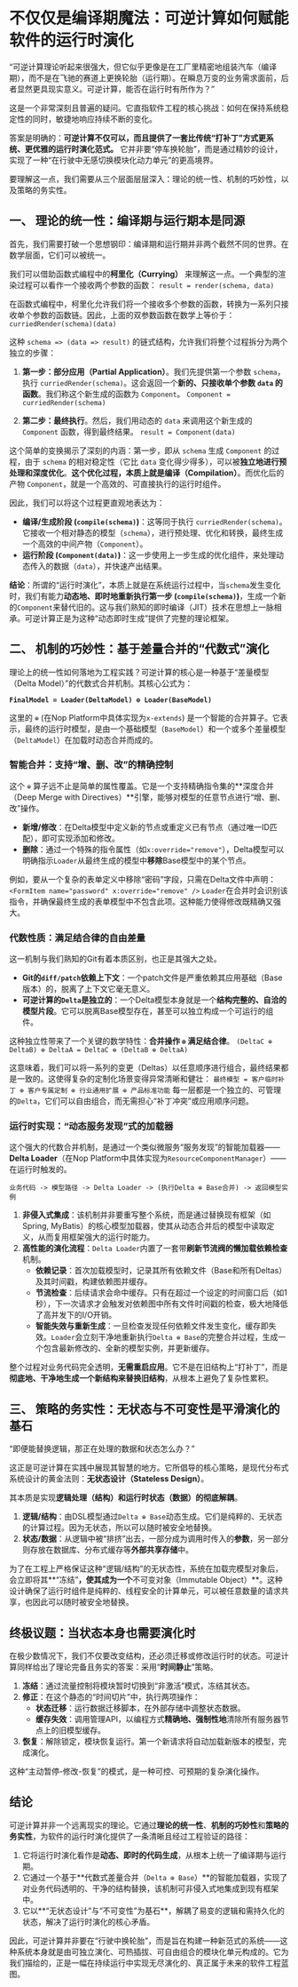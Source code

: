 # 不仅仅是编译期魔法：可逆计算如何赋能软件的运行时演化

“可逆计算理论听起来很强大，但它似乎更像是在工厂里精密地组装汽车（编译期），而不是在飞驰的赛道上更换轮胎（运行期）。在瞬息万变的业务需求面前，后者显然更具现实意义。可逆计算，能否在运行时有所作为？”

这是一个非常深刻且普遍的疑问。它直指软件工程的核心挑战：如何在保持系统稳定性的同时，敏捷地响应持续不断的变化。

答案是明确的：**可逆计算不仅可以，而且提供了一套比传统“打补丁”方式更系统、更优雅的运行时演化范式。** 它并非要“停车换轮胎”，而是通过精妙的设计，实现了一种“在行驶中无感切换模块化动力单元”的更高境界。

要理解这一点，我们需要从三个层面层层深入：理论的统一性、机制的巧妙性，以及策略的务实性。

## 一、 理论的统一性：编译期与运行期本是同源

首先，我们需要打破一个思想钢印：编译期和运行期并非两个截然不同的世界。在数学层面，它们可以被统一。

我们可以借助函数式编程中的**柯里化（Currying）** 来理解这一点。一个典型的渲染过程可以看作一个接收两个参数的函数：
`result = render(schema, data)`

在函数式编程中，柯里化允许我们将一个接收多个参数的函数，转换为一系列只接收单个参数的函数链。因此，上面的双参数函数在数学上等价于：
`curriedRender(schema)(data)`

这种 `schema => (data => result)` 的链式结构，允许我们将整个过程拆分为两个独立的步骤：

1.  **第一步：部分应用（Partial Application）**。我们先提供第一个参数 `schema`，执行 `curriedRender(schema)`。这会返回一个**新的、只接收单个参数 `data` 的函数**。我们称这个新生成的函数为 `Component`。
    `Component = curriedRender(schema)`

2.  **第二步：最终执行**。然后，我们用动态的 `data` 来调用这个新生成的 `Component` 函数，得到最终结果。
    `result = Component(data)`

这个简单的变换揭示了深刻的内涵：第一步，即从 `schema` 生成 `Component` 的过程，由于 `schema` 的相对稳定性（它比 `data` 变化得少得多），可以被**独立地进行预处理和深度优化**。**这个优化过程，本质上就是编译（Compilation）**。而优化后的产物 `Component`，就是一个高效的、可直接执行的运行时组件。

因此，我们可以将这个过程更直观地表达为：

*   **编译/生成阶段 (`compile(schema)`)**：这等同于执行 `curriedRender(schema)`。它接收一个相对静态的模型（`schema`），进行预处理、优化和转换，最终生成一个高效的中间产物（`Component`）。
*   **运行阶段 (`Component(data)`)**：这一步使用上一步生成的优化组件，来处理动态传入的数据（`data`），并快速产出结果。

**结论**：所谓的“运行时演化”，本质上就是在系统运行过程中，当`schema`发生变化时，我们有能力**动态地、即时地重新执行第一步 (`compile(schema)`)**，生成一个新的`Component`来替代旧的。这与我们熟知的即时编译（JIT）技术在思想上一脉相承。可逆计算正是为这种“动态即时生成”提供了完整的理论框架。

## 二、 机制的巧妙性：基于差量合并的“代数式”演化

理论上的统一性如何落地为工程实践？可逆计算的核心是一种基于“差量模型（Delta Model）”的代数式合并机制。其核心公式为：

**`FinalModel = Loader(DeltaModel) ⊕ Loader(BaseModel)`**

这里的 `⊕` (在Nop Platform中具体实现为`x-extends`) 是一个智能的合并算子。它表示，最终的运行时模型，是由一个基础模型（`BaseModel`）和一个或多个差量模型（`DeltaModel`）在加载时动态合并而成的。

### 智能合并：支持“增、删、改”的精确控制

这个 `⊕` 算子远不止是简单的属性覆盖。它是一个支持精确指令集的**深度合并（Deep Merge with Directives）**引擎，能够对模型的任意节点进行“增、删、改”操作。

*   **新增/修改**：在Delta模型中定义新的节点或重定义已有节点（通过唯一ID匹配），即可实现添加和修改。
*   **删除**：通过一个特殊的指令属性（如`x:override="remove"`），Delta模型可以明确指示`Loader`从最终生成的模型中**移除**Base模型中的某个节点。

例如，要从一个复杂的表单定义中移除“密码”字段，只需在Delta文件中声明：
`<FormItem name="password" x:override="remove" />`
`Loader`在合并时会识别该指令，并确保最终生成的表单模型中不包含此项。这种能力使得修改既精确又强大。

### 代数性质：满足结合律的自由差量

这一机制与我们熟知的Git有着本质区别，也正是其强大之处。

*   **Git的`diff/patch`依赖上下文**：一个patch文件是严重依赖其应用基础（Base版本）的，脱离了上下文它毫无意义。
*   **可逆计算的`Delta`是独立的**：一个Delta模型本身就是一个**结构完整的、自洽的模型片段**。它可以脱离Base模型存在，甚至可以独立构成一个可运行的组件。

这种独立性带来了一个关键的数学特性：**合并操作 `⊕` 满足结合律**。
`(DeltaC ⊕ DeltaB) ⊕ DeltaA = DeltaC ⊕ (DeltaB ⊕ DeltaA)`

这意味着，我们可以将一系列的变更（Deltas）以任意顺序进行组合，最终结果都是一致的。这使得复杂的定制化场景变得异常清晰和健壮：
`最终模型 = 客户临时补丁 ⊕ 客户专属定制 ⊕ 行业通用扩展 ⊕ 产品标准功能`
每一层都是一个独立的、可管理的`Delta`，它们可以自由组合，而无需担心“补丁冲突”或应用顺序问题。

### 运行时实现：“动态服务发现”式的加载器

这个强大的代数合并机制，是通过一个类似微服务“服务发现”的智能加载器——**Delta Loader**（在Nop Platform中具体实现为`ResourceComponentManager`）——在运行时触发的。

`业务代码 -> 模型路径 -> Delta Loader -> (执行Delta ⊕ Base合并) -> 返回模型实例`

1.  **非侵入式集成**：该机制并非要重写整个系统，而是通过替换现有框架（如Spring, MyBatis）的核心模型加载器，使其从动态合并后的模型中读取定义，从而复用框架强大的运行时能力。
2.  **高性能的演化流程**：`Delta Loader`内置了一套带**刷新节流阀的懒加载依赖检查**机制。
    *   **依赖记录**：首次加载模型时，记录其所有依赖文件（Base和所有Deltas）及其时间戳，构建依赖图并缓存。
    *   **节流检查**：后续请求会命中缓存。只有在超过一个设定的时间窗口后（如1秒），下一次请求才会触发对依赖图中所有文件时间戳的检查，极大地降低了高并发下的I/O开销。
    *   **智能失效与重新生成**：一旦检查发现任何依赖文件发生变化，缓存即失效。`Loader`会立刻干净地重新执行`Delta ⊕ Base`的完整合并过程，生成一个包含最新修改的、全新的模型实例，并更新缓存。

整个过程对业务代码完全透明，**无需重启应用**。它不是在旧结构上“打补丁”，而是**彻底地、干净地生成一个新结构来替换旧结构**，从根本上避免了复杂性累积。

## 三、 策略的务实性：无状态与不可变性是平滑演化的基石

“即便能替换逻辑，那正在处理的数据和状态怎么办？”

这正是可逆计算在实践中展现其智慧的地方。它所倡导的核心策略，是现代分布式系统设计的黄金法则：**无状态设计（Stateless Design）**。

其本质是实现**逻辑处理（结构）和运行时状态（数据）的彻底解耦**。

1.  **逻辑/结构**：由DSL模型通过`Delta ⊕ Base`动态生成。它们是纯粹的、无状态的计算过程。因为无状态，所以可以随时被安全地替换。
2.  **状态/数据**：从逻辑中被“排挤”出去，一部分成为调用时传入的**参数**，另一部分则存放在数据库、分布式缓存等**外部共享存储**中。

为了在工程上严格保证这种“逻辑/结构”的无状态性，系统在加载完模型对象后，会立即将其**“冻结”**，使其成为一个**不可变对象（Immutable Object）**。这种设计确保了运行时组件是纯粹的、线程安全的计算单元，可以被任意数量的请求共享，也因此可以随时被安全地替换。

## 终极议题：当状态本身也需要演化时

在极少数情况下，我们不仅要改变结构，还必须迁移或修改运行时的状态。可逆计算同样给出了理论完备且务实的答案：采用“**时间静止**”策略。

1.  **冻结**：通过流量控制将模块暂时切换到“非激活”模式，冻结其状态。
2.  **修正**：在这个静态的“时间切片”中，执行两项操作：
    *   **状态迁移**：运行数据迁移脚本，在外部存储中调整状态数据。
    *   **缓存失效**：调用管理API，以编程方式**精确地、强制性地**清除所有服务器节点上的旧模型缓存。
3.  **恢复**：解除锁定，模块恢复运行。第一个新请求将自动加载新版本的模型，完成演化。

这种“主动暂停-修改-恢复”的模式，是一种可控、可预期的复杂演化操作。

## 结论

可逆计算并非一个远离现实的理论。它通过**理论的统一性**、**机制的巧妙性**和**策略的务实性**，为软件的运行时演化提供了一条清晰且经过工程验证的路径：

1.  它将运行时演化看作是**动态、即时的代码生成**，从根本上统一了编译期与运行期。
2.  它通过一个基于**代数式差量合并（`Delta ⊕ Base`）**的智能加载器，实现了对业务代码透明的、干净的结构替换，该机制可非侵入式地集成到现有框架中。
3.  它以**“无状态设计”与“不可变性”为基石**，解耦了易变的逻辑和需持久化的状态，解决了运行时演化的核心矛盾。

因此，可逆计算并非要在“行驶中换轮胎”，而是旨在构建一种新范式的系统——这种系统本身就是由可独立演化、可热插拔、可自由组合的模块化单元构成的。它为我们描绘的，正是一幅在持续运行中实现无尽演化的、真正属于未来的软件工程蓝图。